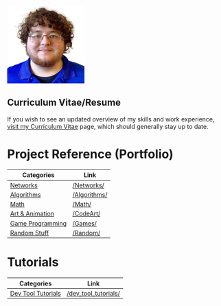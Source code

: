 ![Oh wow, it's me!](me.png)
## Curriculum Vitae/Resume
If you wish to see an updated overview of my skills and work experience, [visit my Curriculum Vitae](/CV/) page, which should generally stay up to date.

# Project Reference (Portfolio)

| Categories                   | Link                         |
| ---------------------------- | ---------------------------- |
| [Networks](/Networks/)       | [/Networks/](/Networks/)     |
| [Algorithms](/Algorithms/)   | [/Algorithms/](/Algorithms/) |
| [Math](/Math/)               | [/Math/](/Math/)             |
| [Art & Animation](/CodeArt/) | [/CodeArt/](/CodeArt/)       |
| [Game Programming](/Games/)  | [/Games/](/Games/)           |
| [Random Stuff](/Random/)     | [/Random/](/Random/)         |

# Tutorials

| Categories                                 | Link                                         |
| ------------------------------------------ | -------------------------------------------- |
| [Dev Tool Tutorials](/dev_tool_tutorials/) | [/dev_tool_tutorials/](/dev_tool_tutorials/) |